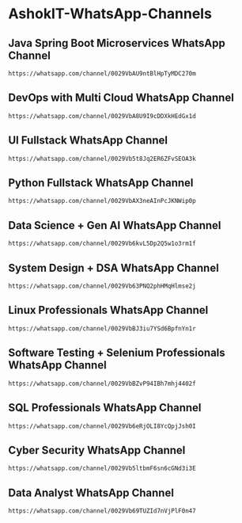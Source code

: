 # AshokIT-WhatsApp-Channels

## Java Spring Boot Microservices WhatsApp Channel ##

```
https://whatsapp.com/channel/0029VbAU9ntBlHpTyMDC270m
```

## DevOps with Multi Cloud WhatsApp Channel ##

```
https://whatsapp.com/channel/0029VbA8U9I9cDDXkHEdGx1d
```

## UI Fullstack WhatsApp Channel ##

```
https://whatsapp.com/channel/0029Vb5t8Jq2ER6ZFvSEOA3k
```

## Python Fullstack WhatsApp Channel ##

```
https://whatsapp.com/channel/0029VbAX3neAInPcJKNWip0p
```

## Data Science + Gen AI WhatsApp Channel ##

```
https://whatsapp.com/channel/0029Vb6kvL5Dp2Q5w1o3rm1f
```

## System Design + DSA WhatsApp Channel ##

```
https://whatsapp.com/channel/0029Vb63PNQ2phHMqHlmse2j
```

## Linux Professionals WhatsApp Channel ## 

```
https://whatsapp.com/channel/0029VbBJ3iu7YSd6BpfnYn1r
```

## Software Testing + Selenium Professionals WhatsApp Channel ## 

```
https://whatsapp.com/channel/0029VbBZvP94IBh7mhj4402f
```

## SQL Professionals WhatsApp Channel ##

```
https://whatsapp.com/channel/0029Vb6eRjOLI8YcQpjJsh0I
```

## Cyber Security WhatsApp Channel ##

```
https://whatsapp.com/channel/0029Vb5ltbmF6sn6cGNd3i3E
```

## Data Analyst WhatsApp Channel ##

```
https://whatsapp.com/channel/0029Vb69TUZId7nVjPlF0n47
```
